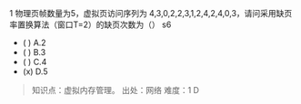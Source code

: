 1
物理页帧数量为5，虚拟页访问序列为 4,3,0,2,2,3,1,2,4,2,4,0,3，请问采用缺页率置换算法（窗口T=2）的缺页次数为（） s6
- ( ) A.2
- ( ) B.3
- ( ) C.4
- (x) D.5

> 知识点：虚拟内存管理。
> 出处：网络
> 难度：1
> D
